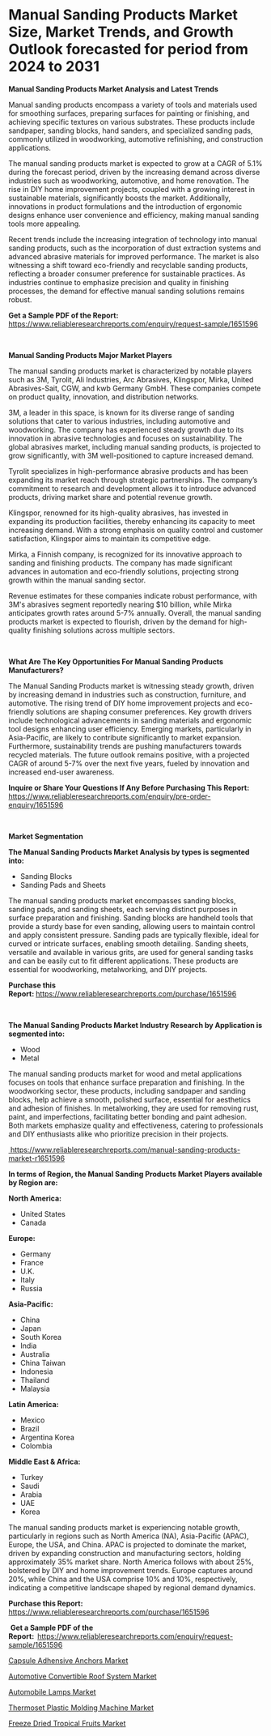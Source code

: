 <p><h1>Manual Sanding Products Market Size, Market Trends, and Growth Outlook forecasted for period from 2024 to 2031</h1></p><p><strong>Manual Sanding Products Market Analysis and Latest Trends</strong></p>
<p><p>Manual sanding products encompass a variety of tools and materials used for smoothing surfaces, preparing surfaces for painting or finishing, and achieving specific textures on various substrates. These products include sandpaper, sanding blocks, hand sanders, and specialized sanding pads, commonly utilized in woodworking, automotive refinishing, and construction applications.</p><p>The manual sanding products market is expected to grow at a CAGR of 5.1% during the forecast period, driven by the increasing demand across diverse industries such as woodworking, automotive, and home renovation. The rise in DIY home improvement projects, coupled with a growing interest in sustainable materials, significantly boosts the market. Additionally, innovations in product formulations and the introduction of ergonomic designs enhance user convenience and efficiency, making manual sanding tools more appealing.</p><p>Recent trends include the increasing integration of technology into manual sanding products, such as the incorporation of dust extraction systems and advanced abrasive materials for improved performance. The market is also witnessing a shift toward eco-friendly and recyclable sanding products, reflecting a broader consumer preference for sustainable practices. As industries continue to emphasize precision and quality in finishing processes, the demand for effective manual sanding solutions remains robust.</p></p>
<p><strong>Get a Sample PDF of the Report:&nbsp;</strong> <a href="https://www.reliableresearchreports.com/enquiry/request-sample/1651596?utm_campaign=13&utm_medium=2&utm_source=Github&utm_content=ia&utm_term=08122024&utm_id=manual-sanding-products">https://www.reliableresearchreports.com/enquiry/request-sample/1651596</a></p>
<p>&nbsp;</p>
<p><strong>Manual Sanding Products Major Market Players</strong></p>
<p><p>The manual sanding products market is characterized by notable players such as 3M, Tyrolit, Ali Industries, Arc Abrasives, Klingspor, Mirka, United Abrasives-Sait, CGW, and kwb Germany GmbH. These companies compete on product quality, innovation, and distribution networks.</p><p>3M, a leader in this space, is known for its diverse range of sanding solutions that cater to various industries, including automotive and woodworking. The company has experienced steady growth due to its innovation in abrasive technologies and focuses on sustainability. The global abrasives market, including manual sanding products, is projected to grow significantly, with 3M well-positioned to capture increased demand.</p><p>Tyrolit specializes in high-performance abrasive products and has been expanding its market reach through strategic partnerships. The company’s commitment to research and development allows it to introduce advanced products, driving market share and potential revenue growth.</p><p>Klingspor, renowned for its high-quality abrasives, has invested in expanding its production facilities, thereby enhancing its capacity to meet increasing demand. With a strong emphasis on quality control and customer satisfaction, Klingspor aims to maintain its competitive edge.</p><p>Mirka, a Finnish company, is recognized for its innovative approach to sanding and finishing products. The company has made significant advances in automation and eco-friendly solutions, projecting strong growth within the manual sanding sector.</p><p>Revenue estimates for these companies indicate robust performance, with 3M's abrasives segment reportedly nearing $10 billion, while Mirka anticipates growth rates around 5-7% annually. Overall, the manual sanding products market is expected to flourish, driven by the demand for high-quality finishing solutions across multiple sectors.</p></p>
<p>&nbsp;</p>
<p><strong>What Are The Key Opportunities For Manual Sanding Products Manufacturers?</strong></p>
<p><p>The Manual Sanding Products market is witnessing steady growth, driven by increasing demand in industries such as construction, furniture, and automotive. The rising trend of DIY home improvement projects and eco-friendly solutions are shaping consumer preferences. Key growth drivers include technological advancements in sanding materials and ergonomic tool designs enhancing user efficiency. Emerging markets, particularly in Asia-Pacific, are likely to contribute significantly to market expansion. Furthermore, sustainability trends are pushing manufacturers towards recycled materials. The future outlook remains positive, with a projected CAGR of around 5-7% over the next five years, fueled by innovation and increased end-user awareness.</p></p>
<p><strong>Inquire or Share Your Questions If Any Before Purchasing This Report:</strong> <a href="https://www.reliableresearchreports.com/enquiry/pre-order-enquiry/1651596?utm_campaign=13&utm_medium=2&utm_source=Github&utm_content=ia&utm_term=08122024&utm_id=manual-sanding-products">https://www.reliableresearchreports.com/enquiry/pre-order-enquiry/1651596</a></p>
<p>&nbsp;</p>
<p><strong>Market Segmentation</strong></p>
<p><strong>The Manual Sanding Products Market Analysis by types is segmented into:</strong></p>
<p><ul><li>Sanding Blocks</li><li>Sanding Pads and Sheets</li></ul></p>
<p><p>The manual sanding products market encompasses sanding blocks, sanding pads, and sanding sheets, each serving distinct purposes in surface preparation and finishing. Sanding blocks are handheld tools that provide a sturdy base for even sanding, allowing users to maintain control and apply consistent pressure. Sanding pads are typically flexible, ideal for curved or intricate surfaces, enabling smooth detailing. Sanding sheets, versatile and available in various grits, are used for general sanding tasks and can be easily cut to fit different applications. These products are essential for woodworking, metalworking, and DIY projects.</p></p>
<p><strong>Purchase this Report:&nbsp;</strong><a href="https://www.reliableresearchreports.com/purchase/1651596?utm_campaign=13&utm_medium=2&utm_source=Github&utm_content=ia&utm_term=08122024&utm_id=manual-sanding-products">https://www.reliableresearchreports.com/purchase/1651596</a></p>
<p>&nbsp;</p>
<p><strong>The Manual Sanding Products Market Industry Research by Application is segmented into:</strong></p>
<p><ul><li>Wood</li><li>Metal</li></ul></p>
<p><p>The manual sanding products market for wood and metal applications focuses on tools that enhance surface preparation and finishing. In the woodworking sector, these products, including sandpaper and sanding blocks, help achieve a smooth, polished surface, essential for aesthetics and adhesion of finishes. In metalworking, they are used for removing rust, paint, and imperfections, facilitating better bonding and paint adhesion. Both markets emphasize quality and effectiveness, catering to professionals and DIY enthusiasts alike who prioritize precision in their projects.</p></p>
<p><a href="https://www.reliableresearchreports.com/manual-sanding-products-market-r1651596?utm_campaign=13&utm_medium=2&utm_source=Github&utm_content=ia&utm_term=08122024&utm_id=manual-sanding-products">&nbsp;https://www.reliableresearchreports.com/manual-sanding-products-market-r1651596</a></p>
<p><strong>In terms of Region, the Manual Sanding Products Market Players available by Region are:</strong></p>
<p>
    <p> <strong> North America: </strong>
        <ul>
            <li>United States</li>
            <li>Canada</li>
        </ul>
        </p> 
    <p> <strong> Europe: </strong>
        <ul>
            <li>Germany</li>
            <li>France</li>
            <li>U.K.</li>
            <li>Italy</li>
            <li>Russia</li>
        </ul>
        </p> 
    <p> <strong> Asia-Pacific: </strong>
        <ul>
            <li>China</li>
            <li>Japan</li>
            <li>South Korea</li>
            <li>India</li>
            <li>Australia</li>
            <li>China Taiwan</li>
            <li>Indonesia</li>
            <li>Thailand</li>
            <li>Malaysia</li>
        </ul>
        </p> 
    <p> <strong> Latin America: </strong>
        <ul>
            <li>Mexico</li>
            <li>Brazil</li>
            <li>Argentina Korea</li>
            <li>Colombia</li>
        </ul>
        </p> 
    <p> <strong> Middle East & Africa: </strong>
        <ul>
            <li>Turkey</li>
            <li>Saudi</li>
            <li>Arabia</li>
            <li>UAE</li>
            <li>Korea</li>
        </ul>
    </p>
    </p>
<p><p>The manual sanding products market is experiencing notable growth, particularly in regions such as North America (NA), Asia-Pacific (APAC), Europe, the USA, and China. APAC is projected to dominate the market, driven by expanding construction and manufacturing sectors, holding approximately 35% market share. North America follows with about 25%, bolstered by DIY and home improvement trends. Europe captures around 20%, while China and the USA comprise 10% and 10%, respectively, indicating a competitive landscape shaped by regional demand dynamics.</p></p>
<p><strong>Purchase this Report: </strong><a href="https://www.reliableresearchreports.com/purchase/1651596?utm_campaign=13&utm_medium=2&utm_source=Github&utm_content=ia&utm_term=08122024&utm_id=manual-sanding-products">https://www.reliableresearchreports.com/purchase/1651596</a></p>
<p>&nbsp;<strong>Get a Sample PDF of the Report:&nbsp;&nbsp;</strong><a href="https://www.reliableresearchreports.com/enquiry/request-sample/1651596?utm_campaign=13&utm_medium=2&utm_source=Github&utm_content=ia&utm_term=08122024&utm_id=manual-sanding-products">https://www.reliableresearchreports.com/enquiry/request-sample/1651596</a></p>
<p><strong></strong></p>
<p><p><a href="https://github.com/MarciaRunte/Market-Research-Report-List-1/blob/main/capsule-adhensive-anchors-market.md?utm_campaign=13&utm_medium=2&utm_source=Github&utm_content=ia&utm_term=08122024&utm_id=manual-sanding-products">Capsule Adhensive Anchors Market</a></p><p><a href="https://www.linkedin.com/pulse/t-insight-dial-ziosf?utm_campaign=13&utm_medium=2&utm_source=Github&utm_content=ia&utm_term=08122024&utm_id=manual-sanding-products">Automotive Convertible Roof System Market</a></p><p><a href="https://www.linkedin.com/pulse/the-hashub-gdiff?utm_campaign=13&utm_medium=2&utm_source=Github&utm_content=ia&utm_term=08122024&utm_id=manual-sanding-products">Automobile Lamps Market</a></p><p><a href="https://www.linkedin.com/pulse/the-hashub-gdiff?utm_campaign=13&utm_medium=2&utm_source=Github&utm_content=ia&utm_term=08122024&utm_id=manual-sanding-products">Thermoset Plastic Molding Machine Market</a></p><p><a href="https://github.com/MariaWashington76/Market-Research-Report-List-1/blob/main/freeze-dried-tropical-fruits-market.md?utm_campaign=13&utm_medium=2&utm_source=Github&utm_content=ia&utm_term=08122024&utm_id=manual-sanding-products">Freeze Dried Tropical Fruits Market</a></p></p>